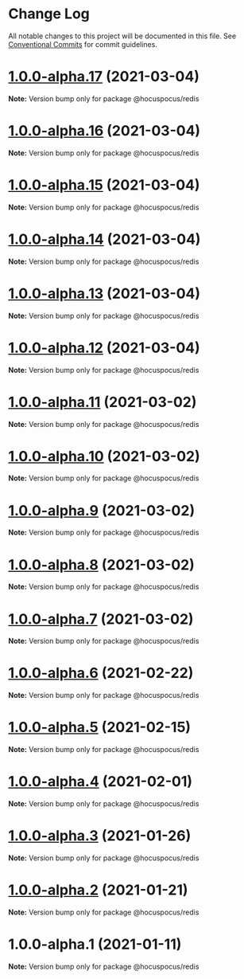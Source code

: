 # Change Log

All notable changes to this project will be documented in this file.
See [Conventional Commits](https://conventionalcommits.org) for commit guidelines.

# [1.0.0-alpha.17](https://github.com/ueberdosis/hocuspocus/compare/@hocuspocus/redis@1.0.0-alpha.16...@hocuspocus/redis@1.0.0-alpha.17) (2021-03-04)

**Note:** Version bump only for package @hocuspocus/redis





# [1.0.0-alpha.16](https://github.com/ueberdosis/hocuspocus/compare/@hocuspocus/redis@1.0.0-alpha.15...@hocuspocus/redis@1.0.0-alpha.16) (2021-03-04)

**Note:** Version bump only for package @hocuspocus/redis





# [1.0.0-alpha.15](https://github.com/ueberdosis/hocuspocus/compare/@hocuspocus/redis@1.0.0-alpha.14...@hocuspocus/redis@1.0.0-alpha.15) (2021-03-04)

**Note:** Version bump only for package @hocuspocus/redis





# [1.0.0-alpha.14](https://github.com/ueberdosis/hocuspocus/compare/@hocuspocus/redis@1.0.0-alpha.13...@hocuspocus/redis@1.0.0-alpha.14) (2021-03-04)

**Note:** Version bump only for package @hocuspocus/redis





# [1.0.0-alpha.13](https://github.com/ueberdosis/hocuspocus/compare/@hocuspocus/redis@1.0.0-alpha.12...@hocuspocus/redis@1.0.0-alpha.13) (2021-03-04)

**Note:** Version bump only for package @hocuspocus/redis





# [1.0.0-alpha.12](https://github.com/ueberdosis/hocuspocus/compare/@hocuspocus/redis@1.0.0-alpha.11...@hocuspocus/redis@1.0.0-alpha.12) (2021-03-04)

**Note:** Version bump only for package @hocuspocus/redis





# [1.0.0-alpha.11](https://github.com/ueberdosis/hocuspocus/compare/@hocuspocus/redis@1.0.0-alpha.10...@hocuspocus/redis@1.0.0-alpha.11) (2021-03-02)

**Note:** Version bump only for package @hocuspocus/redis





# [1.0.0-alpha.10](https://github.com/ueberdosis/hocuspocus/compare/@hocuspocus/redis@1.0.0-alpha.9...@hocuspocus/redis@1.0.0-alpha.10) (2021-03-02)

**Note:** Version bump only for package @hocuspocus/redis





# [1.0.0-alpha.9](https://github.com/ueberdosis/hocuspocus/compare/@hocuspocus/redis@1.0.0-alpha.8...@hocuspocus/redis@1.0.0-alpha.9) (2021-03-02)

**Note:** Version bump only for package @hocuspocus/redis





# [1.0.0-alpha.8](https://github.com/ueberdosis/hocuspocus/compare/@hocuspocus/redis@1.0.0-alpha.7...@hocuspocus/redis@1.0.0-alpha.8) (2021-03-02)

**Note:** Version bump only for package @hocuspocus/redis





# [1.0.0-alpha.7](https://github.com/ueberdosis/hocuspocus/compare/@hocuspocus/redis@1.0.0-alpha.6...@hocuspocus/redis@1.0.0-alpha.7) (2021-03-02)

**Note:** Version bump only for package @hocuspocus/redis





# [1.0.0-alpha.6](https://github.com/ueberdosis/hocuspocus/compare/@hocuspocus/redis@1.0.0-alpha.5...@hocuspocus/redis@1.0.0-alpha.6) (2021-02-22)

**Note:** Version bump only for package @hocuspocus/redis





# [1.0.0-alpha.5](https://github.com/ueberdosis/hocuspocus/compare/@hocuspocus/redis@1.0.0-alpha.4...@hocuspocus/redis@1.0.0-alpha.5) (2021-02-15)

**Note:** Version bump only for package @hocuspocus/redis





# [1.0.0-alpha.4](https://github.com/ueberdosis/hocuspocus/compare/@hocuspocus/redis@1.0.0-alpha.3...@hocuspocus/redis@1.0.0-alpha.4) (2021-02-01)

**Note:** Version bump only for package @hocuspocus/redis





# [1.0.0-alpha.3](https://github.com/ueberdosis/hocuspocus/compare/@hocuspocus/redis@1.0.0-alpha.2...@hocuspocus/redis@1.0.0-alpha.3) (2021-01-26)

**Note:** Version bump only for package @hocuspocus/redis





# [1.0.0-alpha.2](https://github.com/ueberdosis/hocuspocus/compare/@hocuspocus/redis@1.0.0-alpha.1...@hocuspocus/redis@1.0.0-alpha.2) (2021-01-21)

**Note:** Version bump only for package @hocuspocus/redis





# 1.0.0-alpha.1 (2021-01-11)

**Note:** Version bump only for package @hocuspocus/redis
